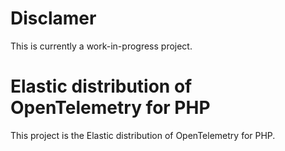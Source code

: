# Disclamer

This is currently a work-in-progress project.

# Elastic distribution of OpenTelemetry for PHP

This project is the Elastic distribution of OpenTelemetry for PHP.
